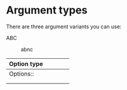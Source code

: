 # Argument types

There are three argument variants you can use:

<dl>ABC</dl>
<dd>abnc</dd>



| Option type  |   |   |   |   |
|---|---|---|---|---|
| Options::   |   |   |   |   |
|   |   |   |   |   |
|   |   |   |   |   |